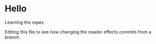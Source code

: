 # Hello
Learning the ropes

Editing this file to see how changing the master effects commits from a branch.
